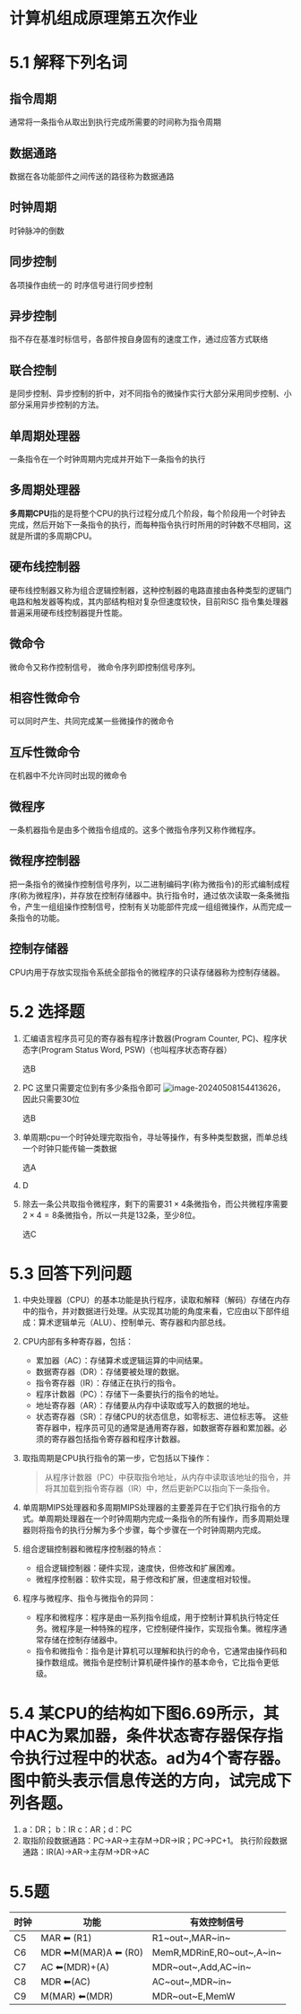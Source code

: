 # 计算机组成原理第五次作业

# 5.1 解释下列名词

## 指令周期

通常将一条指令从取出到执行完成所需要的时间称为指令周期

## 数据通路

数据在各功能部件之间传送的路径称为数据通路

## 时钟周期

时钟脉冲的倒数

## 同步控制

各项操作由统一的 时序信号进行同步控制

## 异步控制

指不存在基准时标信号，各部件按自身固有的速度工作，通过应答方式联络

## 联合控制

是同步控制、异步控制的折中，对不同指令的微操作实行大部分采用同步控制、小部分采用异步控制的方法。

## 单周期处理器

一条指令在一个时钟周期内完成并开始下一条指令的执行

## 多周期处理器

**多周期CPU**指的是将整个CPU的执行过程分成几个阶段，每个阶段用一个时钟去完成，然后开始下一条指令的执行，而每种指令执行时所用的时钟数不尽相同，这就是所谓的多周期CPU。

## 硬布线控制器

硬布线控制器又称为组合逻辑控制器，这种控制器的电路直接由各种类型的逻辑门电路和触发器等构成，其内部结构相对复杂但速度较快，目前RISC 指令集处理器普遍采用硬布线控制器提升性能。

## 微命令

微命令又称作控制信号， 微命令序列即控制信号序列。

## 相容性微命令

可以同时产生、共同完成某一些微操作的微命令

## 互斥性微命令

在机器中不允许同时出现的微命令

## 微程序

一条机器指令是由多个微指令组成的。这多个微指令序列又称作微程序。

## 微程序控制器

把一条指令的微操作控制信号序列，以二进制编码字(称为微指令)的形式编制成程序(称为微程序)，并存放在控制存储器中。执行指令时，通过依次读取一条条微指令，产生一组组操作控制信号，控制有关功能部件完成一组组微操作，从而完成一条指令的功能。

## 控制存储器

CPU内用于存放实现指令系统全部指令的微程序的只读存储器称为控制存储器。

# 5.2 选择题

1. 汇编语言程序员可见的寄存器有程序计数器(Program Counter, PC)、程序状态字(Program Status Word, PSW)（也叫程序状态寄存器）

   选B

2. PC 这里只需要定位到有多少条指令即可 ![image-20240508154413626](https://wwhds-markdown-image.oss-cn-beijing.aliyuncs.com/image-20240508154413626.png)，因此只需要30位

   选B

3. 单周期cpu一个时钟处理完取指令，寻址等操作，有多种类型数据，而单总线一个时钟只能传输一类数据

   选A

4. D

5. 除去一条公共取指令微程序，剩下的需要$31\times4$条微指令，而公共微程序需要$2\times4=8$条微指令，所以一共是132条，至少8位。

   选C

# 5.3 回答下列问题

1. 中央处理器（CPU）的基本功能是执行程序，读取和解释（解码）存储在内存中的指令，并对数据进行处理。从实现其功能的角度来看，它应由以下部件组成：算术逻辑单元（ALU）、控制单元、寄存器和内部总线。

2. CPU内部有多种寄存器，包括：

   - 累加器（AC）：存储算术或逻辑运算的中间结果。
   - 数据寄存器（DR）：存储要被处理的数据。
   - 指令寄存器（IR）：存储正在执行的指令。
   - 程序计数器（PC）：存储下一条要执行的指令的地址。
   - 地址寄存器（AR）：存储要从内存中读取或写入的数据的地址。
   - 状态寄存器（SR）：存储CPU的状态信息，如零标志、进位标志等。 这些寄存器中，程序员可见的通常是通用寄存器，如数据寄存器和累加器。必须的寄存器包括指令寄存器和程序计数器。

3. 取指周期是CPU执行指令的第一步，它包括以下操作：

   > 从程序计数器（PC）中获取指令地址，从内存中读取该地址的指令，并将其加载到指令寄存器（IR）中，然后更新PC以指向下一条指令。

4. 单周期MIPS处理器和多周期MIPS处理器的主要差异在于它们执行指令的方式。单周期处理器在一个时钟周期内完成一条指令的所有操作，而多周期处理器则将指令的执行分解为多个步骤，每个步骤在一个时钟周期内完成。

5. 组合逻辑控制器和微程序控制器的特点：

   - 组合逻辑控制器：硬件实现，速度快，但修改和扩展困难。
   - 微程序控制器：软件实现，易于修改和扩展，但速度相对较慢。

6. 程序与微程序、指令与微指令的异同：

   - 程序和微程序：程序是由一系列指令组成，用于控制计算机执行特定任务。微程序是一种特殊的程序，它控制硬件操作，实现指令集。微程序通常存储在控制存储器中。
   - 指令和微指令：指令是计算机可以理解和执行的命令，它通常由操作码和操作数组成。微指令是控制计算机硬件操作的基本命令，它比指令更低级。

# 5.4 某CPU的结构如下图6.69所示，其中AC为累加器，条件状态寄存器保存指令执行过程中的状态。ad为4个寄存器。图中箭头表示信息传送的方向，试完成下列各题。
1. a：DR； b：IR   c：AR；d：PC
2. 取指阶段数据通路：PC→AR→主存M→DR→IR；PC→PC+1。  执行阶段数据通路：IR(A)→AR→主存M→DR→AC

# 5.5题

| 时钟 | 功能                | 有效控制信号              |
| ---- | ------------------- | ------------------------- |
| C5   | MAR ⬅ (R1)          | R1~out~,MAR~in~           |
| C6   | MDR ⬅M(MAR)A ⬅ (R0) | MemR,MDRinE,R0~out~,A~in~ |
| C7   | AC ⬅(MDR)+(A)       | MDR~out~,Add,AC~in~       |
| C8   | MDR ⬅(AC)           | AC~out~,MDR~in~           |
| C9   | M(MAR) ⬅(MDR)       | MDR~out~E,MemW            |





